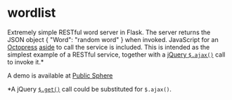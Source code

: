 wordlist
========

Extremely simple RESTful word server in Flask. 
The server returns the JSON object { "Word": "random word" } when invoked.
JavaScript for an [Octopress][2] [aside][3] to call the service is included.
This is intended as the simplest example of a RESTful service, together with a [jQuery `$.ajax()`][4] call to invoke it.*

A demo is available  at [Public Sphere][1]

[1]: http://publicsphere.org
[2]: http://octopress.org/
[3]: http://octopress.org/docs/theme/template/
[4]: http://api.jquery.com/jQuery.ajax/
[5]: http://api.jquery.com/jQuery.get/

*A jQuery [`$.get()`][5] call could be substituted for `$.ajax()`.
